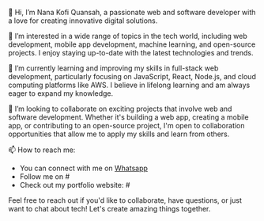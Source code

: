 👋 Hi, I’m Nana Kofi Quansah, a passionate web and software developer with a love for creating innovative digital solutions.

👀 I’m interested in a wide range of topics in the tech world, including web development, mobile app development, machine learning, and open-source projects. I enjoy staying up-to-date with the latest technologies and trends.

🌱 I’m currently learning and improving my skills in full-stack web development, particularly focusing on JavaScript, React, Node.js, and cloud computing platforms like AWS. I believe in lifelong learning and am always eager to expand my knowledge.

💞️ I’m looking to collaborate on exciting projects that involve web and software development. Whether it's building a web app, creating a mobile app, or contributing to an open-source project, I'm open to collaboration opportunities that allow me to apply my skills and learn from others.

📫 How to reach me:
- You can connect with me on [Whatsapp]((https://api.whatsapp.com/send?phone=233204753769))
- Follow me on #
- Check out my portfolio website: #

Feel free to reach out if you'd like to collaborate, have questions, or just want to chat about tech! Let's create amazing things together.

